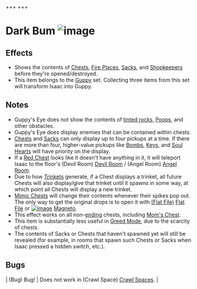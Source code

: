 +++
+++

 # Dark Bum ![image](/image/Dark_Bum.png) 


Effects
---------


* Shows the contents of [Chests](/wiki/Chests "Chests"), [Fire Places](/wiki/Fire_Places "Fire Places"), [Sacks](/wiki/Sacks "Sacks"), and [Shopkeepers](/wiki/Shopkeeper "Shopkeeper") before they're opened/destroyed.
* This item belongs to the [Guppy](/wiki/Guppy "Guppy") set. Collecting three items from this set will transform Isaac into Guppy.


Notes
-------


* Guppy's Eye does not show the contents of [tinted rocks](/wiki/Tinted_rock "Tinted rock"), [Poops](/wiki/Poops "Poops"), and other obstacles.
* Guppy's Eye does display enemies that can be contained within chests.
* [Chests](/wiki/Chest "Chest") and [Sacks](/wiki/Sack "Sack") can only display up to four pickups at a time. If there are more than four, higher-value pickups like [Bombs](/wiki/Bombs "Bombs"), [Keys](/wiki/Keys "Keys"), and [Soul Hearts](/wiki/Soul_Hearts "Soul Hearts") will have priority on the display.
* If a [Red Chest](/wiki/Red_Chest "Red Chest") looks like it doesn't have anything in it, it will teleport Isaac to the floor's (Devil Room) [Devil Room](/wiki/Devil_Room "Devil Room") / (Angel Room) [Angel Room](/wiki/Angel_Room "Angel Room").
* Due to how [Trinkets](/wiki/Trinkets "Trinkets") generate, if a Chest displays a trinket, all future Chests will also display/give that trinket until it spawns in some way, at which point all Chests will display a new trinket.
* [Mimic Chests](/wiki/Mimic_Chest "Mimic Chest") will change their contents whenever their spikes pop out. The only way to get the original drops is to open it with [(Flat File)](/wiki/Flat_File "Flat File") [Flat File](/wiki/Flat_File "Flat File") or [![image](/image/Magneto.png)](/wiki/Magneto "Magneto") [Magneto](/wiki/Magneto "Magneto").
* This effect works on all non-[ending](/wiki/Ending "Ending") chests, including [Mom's Chest](/wiki/Mom%27s_Chest "Mom's Chest").
* This item is substantially less useful in [Greed Mode](/wiki/Greed_Mode "Greed Mode"), due to the scarcity of chests.
* The contents of Sacks or Chests that haven't spawned yet will still be revealed (for example, in rooms that spawn such Chests or Sacks when Isaac pressed a hidden switch, etc.).


Bugs
------




| (Bug) Bug!
 | Does not work in (Crawl Space) [Crawl Spaces](/wiki/Crawl_Space "Crawl Space").
 |



